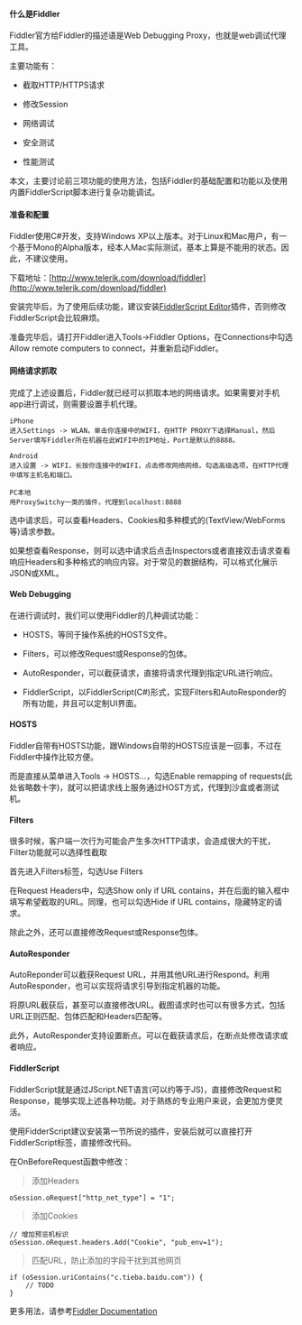 #### 什么是Fiddler

Fiddler官方给Fiddler的描述语是Web Debugging Proxy，也就是web调试代理工具。

主要功能有：

* 截取HTTP/HTTPS请求

* 修改Session

* 网络调试

* 安全测试

* 性能测试

本文，主要讨论前三项功能的使用方法，包括Fiddler的基础配置和功能以及使用内置FiddlerScript脚本进行复杂功能调试。

#### 准备和配置

Fiddler使用C#开发，支持Windows XP以上版本。对于Linux和Mac用户，有一个基于Mono的Alpha版本，经本人Mac实际测试，基本上算是不能用的状态。因此，不建议使用。

下载地址：[http://www.telerik.com/download/fiddler](http://www.telerik.com/download/fiddler)

安装完毕后，为了使用后续功能，建议安装[FiddlerScript Editor](http://www.telerik.com/download/fiddler/fiddlerscript-editor)插件，否则修改FiddlerScript会比较麻烦。

准备完毕后，请打开Fiddler进入Tools->Fiddler Options，在Connections中勾选Allow remote computers to connect，并重新启动Fiddler。

#### 网络请求抓取

完成了上述设置后，Fiddler就已经可以抓取本地的网络请求。如果需要对手机app进行调试，则需要设置手机代理。

    iPhone  
    进入Settings -> WLAN，单击你连接中的WIFI，在HTTP PROXY下选择Manual，然后Server填写Fiddler所在机器在此WIFI中的IP地址，Port是默认的8888。

    Android
    进入设置 -> WIFI，长按你连接中的WIFI，点击修改网络网络，勾选高级选项，在HTTP代理中填写主机名和端口。

    PC本地  
    用ProxySwitchy一类的插件，代理到localhost:8888

<!---
![Fiddler Capturing](http://crispgm.github.io/image/fiddler/capturing.png)
--->
选中请求后，可以查看Headers、Cookies和多种模式的(TextView/WebForms等)请求参数。

<!---
![Fiddler Request](http://crispgm.github.io/image/fiddler/request.png)
--->
如果想查看Response，则可以选中请求后点击Inspectors或者直接双击请求查看响应Headers和多种格式的响应内容。对于常见的数据结构，可以格式化展示JSON或XML。

<!---
![Fiddler Response](http://crispgm.github.io/image/fiddler/response.png)
--->

#### Web Debugging

在进行调试时，我们可以使用Fiddler的几种调试功能：

* HOSTS，等同于操作系统的HOSTS文件。

* Filters，可以修改Request或Response的包体。

* AutoResponder，可以截获请求，直接将请求代理到指定URL进行响应。

* FiddlerScript，以FiddlerScript(C#)形式，实现Filters和AutoResponder的所有功能，并且可以定制UI界面。

#### HOSTS

Fiddler自带有HOSTS功能，跟Windows自带的HOSTS应该是一回事，不过在Fiddler中操作比较方便。

而是直接从菜单进入Tools -> HOSTS...，勾选Enable remapping of requests(此处省略数十字)，就可以把请求线上服务通过HOST方式，代理到沙盒或者测试机。
<!---
![Fiddler Hosts](http://crispgm.github.io/image/fiddler/hosts.png)
--->

#### Filters

很多时候，客户端一次行为可能会产生多次HTTP请求，会造成很大的干扰，Filter功能就可以选择性截取

首先进入Filters标签，勾选Use Filters

在Request Headers中，勾选Show only if URL contains，并在后面的输入框中填写希望截取的URL。同理，也可以勾选Hide if URL contains，隐藏特定的请求。

除此之外，还可以直接修改Request或Response包体。
<!---
![Fiddler Filters](http://crispgm.github.io/image/fiddler/filters.png)
--->

#### AutoResponder

AutoReponder可以截获Request URL，并用其他URL进行Respond。利用AutoResponder，也可以实现将请求引导到指定机器的功能。

将原URL截获后，甚至可以直接修改URL。截图请求时也可以有很多方式，包括URL正则匹配、包体匹配和Headers匹配等。

此外，AutoResponder支持设置断点。可以在截获请求后，在断点处修改请求或者响应。
<!---
![Fiddler AutoResponder](http://crispgm.github.io/image/fiddler/autoresponder.png)
--->

#### FiddlerScript

FiddlerScript就是通过JScript.NET语言(可以约等于JS)，直接修改Request和Response，能够实现上述各种功能。对于熟练的专业用户来说，会更加方便灵活。

使用FidderScript建议安装第一节所说的插件，安装后就可以直接打开FiddlerScript标签，直接修改代码。

在OnBeforeRequest函数中修改：

> 添加Headers

	oSession.oRequest["http_net_type"] = "1";

> 添加Cookies

	// 增加预览机标识
	oSession.oRequest.headers.Add("Cookie", "pub_env=1");

> 匹配URL，防止添加的字段干扰到其他网页

	if (oSession.uriContains("c.tieba.baidu.com")) {  
        // TODO
	}

更多用法，请参考[Fiddler Documentation](http://docs.telerik.com/fiddler/knowledgebase/fiddlerscript/modifyrequestorresponse)

